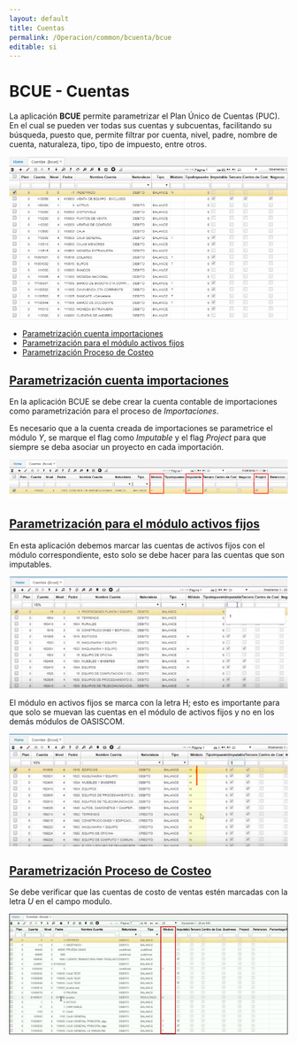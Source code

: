 ```yaml
---
layout: default
title: Cuentas
permalink: /Operacion/common/bcuenta/bcue
editable: si
---
```


# BCUE - Cuentas

La aplicación **BCUE** permite parametrizar el Plan Único de Cuentas (PUC). En el cual se pueden ver todas sus cuentas y subcuentas, facilitando su búsqueda, puesto que, permite filtrar por cuenta, nivel, padre, nombre de cuenta, naturaleza, tipo, tipo de impuesto, entre otros.  

![](bcue1.png)

* [Parametrización cuenta importaciones](http://docs.oasiscom.com/Operacion/common/bcuenta/bcue#parametrización-cuenta-importaciones)
* [Parametrización para el módulo activos fijos](http://docs.oasiscom.com/Operacion/common/bcuenta/bcue#parametrización-para-el-módulo-activos-fijos)
* [Parametrización Proceso de Costeo](http://docs.oasiscom.com/Operacion/common/bcuenta/bcue#parametrización-proceso-de-costeo)


## [Parametrización cuenta importaciones](http://docs.oasiscom.com/Operacion/common/bcuenta/bcue#parametrización-cuenta-importaciones)

En la aplicación BCUE se debe crear la cuenta contable de importaciones como parametrización para el proceso de _Importaciones_.  

Es necesario que a la cuenta creada de importaciones se parametrice el módulo _Y_, se marque el flag como _Imputable_ y el flag _Project_ para que siempre se deba asociar un proyecto en cada importación.  

![](bcue2.png)

## [Parametrización para el módulo activos fijos](http://docs.oasiscom.com/Operacion/common/bcuenta/bcue#parametrización-para-el-módulo-activos-fijos)

En esta aplicación debemos marcar las cuentas de activos fijos con el módulo correspondiente, esto solo se debe hacer para las cuentas que son imputables.  

![](bcue3.png)

El módulo en activos fijos se marca con la letra H; esto es importante para que solo se muevan las cuentas en el módulo de activos fijos y no en los demás módulos de OASISCOM.

![](bcue4.png)

## [Parametrización Proceso de Costeo](http://docs.oasiscom.com/Operacion/common/bcuenta/bcue#parametrización-proceso-de-costeo)

Se debe verificar que las cuentas de costo de ventas estén marcadas con la letra _U_ en el campo modulo. 

![](costeo.png)

